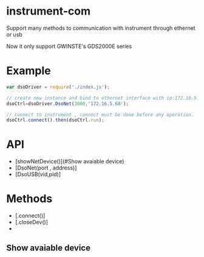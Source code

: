 # instrument-com
Support many methods to communication with instrument through ethernet or usb

Now it only support GWINSTE's GDS2000E series

# Example

```js
var dsoDriver = require('./index.js');

// create new instance and bind to ethernet interface with ip:172.16.5.68 and port:3000
dsoCtrl=dsoDriver.DsoNet(3000,'172.16.5.68');

// connect to instrument , connect must be done before any operation.
dsoCtrl.connect().then(dsoCtrl.run);

```


# API
* [showNetDevice()](#Show avaiable device)
* [DsoNet(port , address)]
* [DsoUSB(vid,pid)]
# Methods
* [.connect()]
* [.closeDev()]
* 

## Show avaiable device 



